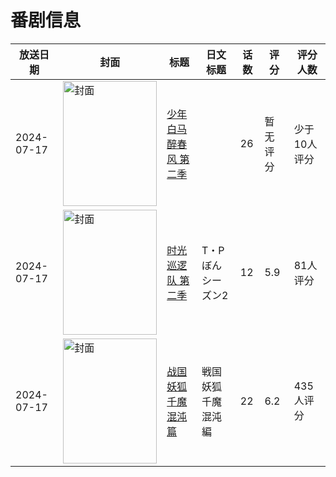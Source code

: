 # 番剧信息

|放送日期|封面|标题|日文标题|话数|评分|评分人数|
|---|---|---|---|---|---|---|
|2024-07-17|<img src="//lain.bgm.tv/pic/cover/c/ee/8e/449570_rYE3P.jpg" alt="封面" style="width:150px;height:200px;object-fit:cover;">|[少年白马醉春风 第二季](https://bangumi.tv/subject/449570)||26|暂无评分|少于10人评分|
|2024-07-17|<img src="//lain.bgm.tv/pic/cover/c/68/25/486676_VZr6F.jpg" alt="封面" style="width:150px;height:200px;object-fit:cover;">|[时光巡逻队 第二季](https://bangumi.tv/subject/486676)|T・Pぼん シーズン2|12|5.9|81人评分|
|2024-07-17|<img src="//lain.bgm.tv/pic/cover/c/15/67/488197_934y5.jpg" alt="封面" style="width:150px;height:200px;object-fit:cover;">|[战国妖狐 千魔混沌篇](https://bangumi.tv/subject/488197)|戦国妖狐 千魔混沌編|22|6.2|435人评分|
